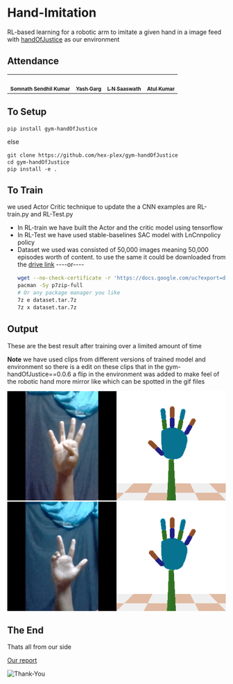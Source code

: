 # Hand-Imitation
RL-based learning for a robotic arm to imitate a given hand in a image feed
with [handOfJustice](https://github.com/hex-plex/gym-handOfJustice) as our environment


## Attendance
<table>
 <td align="center">
     <a href="https://github.com/hex-plex">
    <img src="https://avatars0.githubusercontent.com/u/56990337?s=460&v=4" width="100px;" alt=""/><br /><sub><b>Somnath Sendhil Kumar </b></sub></a><br />
    </td>
    <td align="center">
     <a href="https://github.com/numberbee7070">
    <img src="https://avatars3.githubusercontent.com/u/63304283?s=460&v=4" width="100px;" alt=""/><br /><sub><b>Yash Garg</b></sub></a><br />
	</td>
	<td align="center">
     <a href="https://github.com/infini8-13">
    <img src="https://avatars2.githubusercontent.com/u/54203063?s=460&v=4" width="100px;" alt=""/><br /><sub><b>L N Saaswath</b></sub></a><br />
	</td>
	<td align="center">
     <a href="https://github.com/AtuL-KumaR-00">
    <img src="https://avatars3.githubusercontent.com/u/64649440?s=460&v=4" width="100px;" alt=""/><br /><sub><b>Atul Kumar</b></sub></a><br />
	</td>
    
</table>

## To Setup 
``` console
pip install gym-handOfJustice
```
else
``` console
git clone https://github.com/hex-plex/gym-handOfJustice
cd gym-handOfJustice
pip install -e .
```
## To Train

we used Actor Critic technique to update the a CNN
examples are RL-train.py and RL-Test.py 
- In RL-train we have built the Actor and the critic model using tensorflow
- In RL-Test we have used stable-baselines SAC model with LnCnnpolicy policy
- Dataset we used was consisted of 50,000 images meaning 50,000 episodes worth of content.
	to use the same it could be downloaded from the [drive link](https://drive.google.com/file/d/1YeJecxl8LDR_r3JAWfSbDP4X_klVQfrO/view)
	----or----
	```bash
	wget --no-check-certificate -r 'https://docs.google.com/uc?export=download&id=1YeJecxl8LDR_r3JAWfSbDP4X_klVQfrO' -O dataset.7z 
	pacman -Sy p7zip-full  
	# Or any package manager you like
	7z e dataset.tar.7z
	7z x dataset.tar.7z
	```

## Output
These are the best result after training over a limited amount of time

**Note** 
we have used clips from different versions of trained model and environment so there is a edit on these clips that in the gym-handOfJustice==0.0.6 a flip in the environment was added to make feel of the robotic hand more mirror like which can be spotted in the gif files

![Output-1](/normal&four_diff.gif?raw=true)
![Output-2](/3Pose.gif?raw=true)

## The End
Thats all from our side

[Our report](https://docs.google.com/document/d/1_qCllQiJLehKjnqM8FxTcfWmQpp4JSpf9QeZYaxmxv0/edit?usp=sharing)


![Thank-You](/Thank_You.gif?raw=true)

